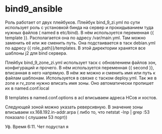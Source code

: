 # bind9_ansible

Роль работает от двух плейбуков.
Плейбук bind_9_zi.yml по сути использует роль с установкой бинда на сервер и прокидыванием туда нужных файлов ( named в etc/bind). В нём используется переменная {{  template }}. Располагается она по адресу /var/main.yml. Там можно заменить её или же сменить путь. Она подстаивается в таск debian.yml по адресу {{ role_path}}/templates. В этой директории хранятся все шаблоны j2 для bind сервера. 

Плейбук bind_9_zone_zi.yml использует таск с обновлением файлов зон, конфигураций и прочего. В нём используется переменная {{ second }}, вписанная в него напрямую. В нём же можно и сменить имя или путь к файлам шаблонам. Используется в связке с таском deploy.yml. Так же в zone и rv_zone нужно вписать имя зоны. Оно автоматически пропишет их в named.conf.local

В templates в named.conf.options в acl вписываем адреса НСов и хостов.

Следующей зоной можно указать реверсивную. В значение зоны вписываем xx.168.192.in-addr.arpa ( либо то, что netstat -lnp | grep :53 показало ( слушаем 53 порт))


Уф. Время 6:11. Чет подустал я
